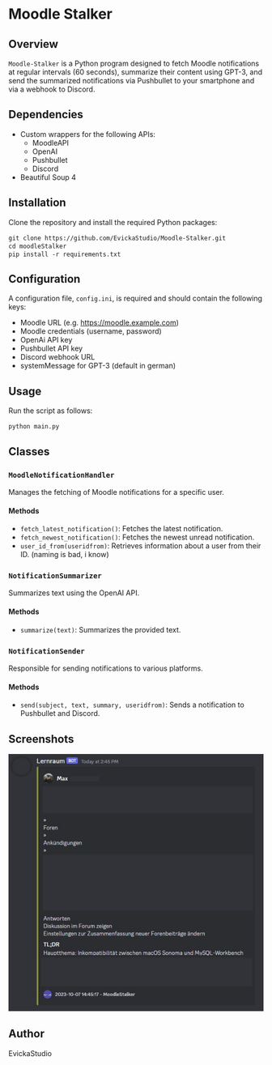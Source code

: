 # Moodle Stalker

## Overview

`Moodle-Stalker` is a Python program designed to fetch Moodle notifications at regular intervals (60 seconds), summarize their content using GPT-3, and send the summarized notifications via Pushbullet to your smartphone and via a webhook to Discord.

## Dependencies

- Custom wrappers for the following APIs:
    - MoodleAPI
    - OpenAI
    - Pushbullet
    - Discord
- Beautiful Soup 4

## Installation

Clone the repository and install the required Python packages:

```
git clone https://github.com/EvickaStudio/Moodle-Stalker.git
cd moodleStalker
pip install -r requirements.txt
```

## Configuration

A configuration file, `config.ini`, is required and should contain the following keys:

- Moodle URL (e.g. https://moodle.example.com)
- Moodle credentials (username, password)
- OpenAi API key
- Pushbullet API key
- Discord webhook URL
- systemMessage for GPT-3 (default in german)

## Usage

Run the script as follows:

```
python main.py
```

## Classes

### `MoodleNotificationHandler`

Manages the fetching of Moodle notifications for a specific user.

#### Methods

- `fetch_latest_notification()`: Fetches the latest notification.
- `fetch_newest_notification()`: Fetches the newest unread notification.
- `user_id_from(useridfrom)`: Retrieves information about a user from their ID. (naming is bad, i know)

### `NotificationSummarizer`

Summarizes text using the OpenAI API.

#### Methods

- `summarize(text)`: Summarizes the provided text.

### `NotificationSender`

Responsible for sending notifications to various platforms.

#### Methods

- `send(subject, text, summary, useridfrom)`: Sends a notification to Pushbullet and Discord.

## Screenshots

![Discord](images/discord.jpg)

## Author

EvickaStudio

